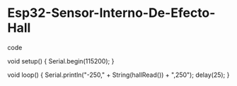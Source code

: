 # Esp32-Sensor-Interno-De-Efecto-Hall

code

void setup() {
  Serial.begin(115200);
}

void loop() {
  Serial.println("-250," + String(hallRead()) + ",250");
  delay(25);
}
